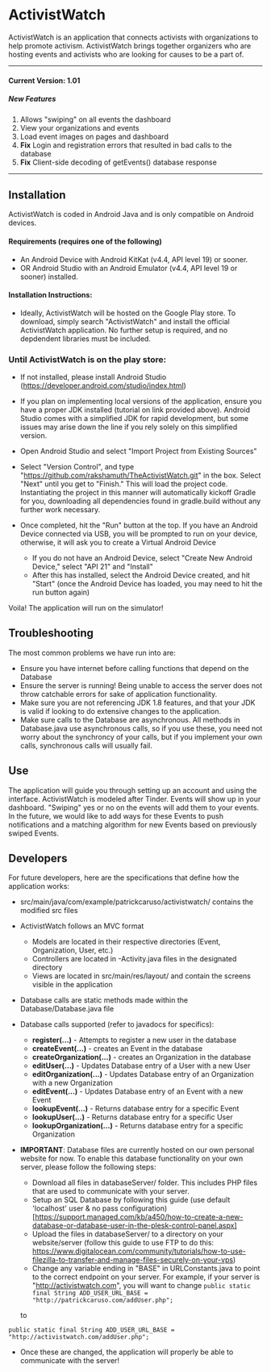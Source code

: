 <p align="center">
  <h1>ActivistWatch</h1>
</p>

ActivistWatch is an application that connects activists with organizations to help promote activism. ActivistWatch brings together organizers who are hosting events and activists who are looking for causes to be a part of.

--- 
#### Current Version: 1.01

##### New Features
1. Allows "swiping" on all events the dashboard
2. View your organizations and events
3. Load event images on pages and dashboard
4. **Fix** Login and registration errors that resulted in bad calls to the database
5. **Fix** Client-side decoding of getEvents() database response

--- 

## Installation ##

ActivistWatch is coded in Android Java and is only compatible on Android devices. 

#### Requirements (requires one of the following) ####

* An Android Device with Android KitKat (v4.4, API level 19) or sooner.
* OR Android Studio with an Android Emulator (v4.4, API level 19 or sooner) installed.

#### Installation Instructions:

* Ideally, ActivistWatch will be hosted on the Google Play store. To download, simply search "ActivistWatch" and install the official ActivistWatch application. No further setup is required, and no depdendent libraries must be included.

### Until ActivistWatch is on the play store:
* If not installed, please install Android Studio (https://developer.android.com/studio/index.html)
* If you plan on implementing local versions of the application, ensure you have a proper JDK installed (tutorial on link provided above). Android Studio comes with a simplified JDK for rapid development, but some issues may arise down the line if you rely solely on this simplified version.
* Open Android Studio and select "Import Project from Existing Sources"
* Select "Version Control", and type "https://github.com/rakshamuth/TheActivistWatch.git" in the box. Select "Next" until you get to "Finish." This will load the project code. Instantiating the project in this manner will automatically kickoff Gradle for you, downloading all dependencies found in gradle.build without any further work necessary.

* Once completed, hit the "Run" button at the top. If you have an Android Device connected via USB, you will be prompted to run on your device, otherwise, it will ask you to create a Virtual Android Device
   * If you do not have an Android Device, select "Create New Android Device," select "API 21" and "Install"
   * After this has installed, select the Android Device created, and hit "Start" (once the Android Device has loaded, you may need to hit the run button again)
   
Voila! The application will run on the simulator!

## Troubleshooting ##

The most common problems we have run into are:
* Ensure you have internet before calling functions that depend on the Database
* Ensure the server is running! Being unable to access the server does not throw catchable errors for sake of application functionality.
* Make sure you are not referencing JDK 1.8 features, and that your JDK is valid if looking to do extensive changes to the application.
* Make sure calls to the Database are asynchronous. All methods in Database.java use asynchronous calls, so if you use these, you need not worry about the synchroncy of your calls, but if you implement your own calls, synchronous calls will usually fail.

## Use ##

The application will guide you through setting up an account and using the interface. ActivistWatch is modeled after Tinder. Events will show up in your dashboard. "Swiping" yes or no on the events will add them to your events. In the future, we would like to add ways for these Events to push notifications and a matching algorithm for new Events based on previously swiped Events.


## Developers ##

For future developers, here are the specifications that define how the application works:

* src/main/java/com/example/patrickcaruso/activistwatch/ contains the modified src files
* ActivistWatch follows an MVC format
  * Models are located in their respective directories (Event, Organization, User, etc.)
  * Controllers are located in -Activity.java files in the designated directory
  * Views are located in src/main/res/layout/ and contain the screens visible in the application
  
* Database calls are static methods made within the Database/Database.java file
* Database calls supported (refer to javadocs for specifics):
  * **register(...)** - Attempts to register a new user in the database
  * **createEvent(...)** - creates an Event in the database
  * **createOrganization(...)** - creates an Organization in the database
  * **editUser(...)** - Updates Database entry of a User with a new User
  * **editOrganization(...)** - Updates Database entry of an Organization with a new Organization
  * **editEvent(...)** - Updates Database entry of an Event with a new Event
  * **lookupEvent(...)** - Returns database entry for a specific Event
  * **lookupUser(...)** - Returns database entry for a specific User
  * **lookupOrganization(...)** - Returns database entry for a specific Organization

* **IMPORTANT**: Database files are currently hosted on our own personal website for now. To enable this database functionality on your own server, please follow the following steps:
  * Download all files in databaseServer/ folder. This includes PHP files that are used to communicate with your server.
  * Setup an SQL Database by following this guide (use default 'localhost' user & no pass configuration) [https://support.managed.com/kb/a450/how-to-create-a-new-database-or-database-user-in-the-plesk-control-panel.aspx]
  * Upload the files in databaseServer/ to a directory on your website/server (follow this guide to use FTP to do this: https://www.digitalocean.com/community/tutorials/how-to-use-filezilla-to-transfer-and-manage-files-securely-on-your-vps)
  * Change any variable ending in "BASE" in URLConstants.java to point to the correct endpoint on your server. For example, if your server is "http://activistwatch.com", you will want to change 
```public static final String ADD_USER_URL_BASE = "http://patrickcaruso.com/addUser.php";```
  
  to 
  
```public static final String ADD_USER_URL_BASE = "http://activistwatch.com/addUser.php";```
  * Once these are changed, the application will properly be able to communicate with the server!
